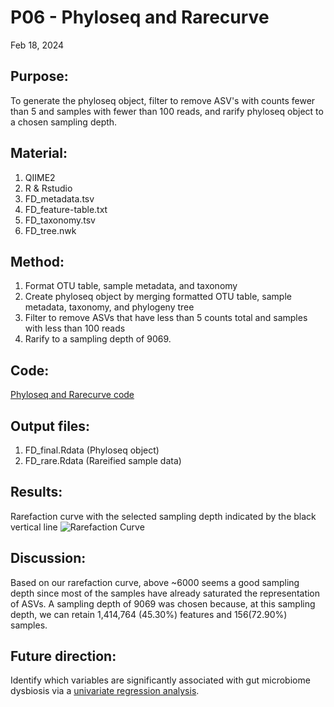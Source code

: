 # P06 - Phyloseq and Rarecurve

Feb 18, 2024

## Purpose:
To generate the phyloseq object, filter to remove ASV's with counts fewer than 5 and samples with fewer than 100 reads, and rarify phyloseq object to a chosen sampling depth.

## Material: 
1. QIIME2
2. R & Rstudio
3. FD_metadata.tsv
4. FD_feature-table.txt
5. FD_taxonomy.tsv
6. FD_tree.nwk

## Method:
1. Format OTU table, sample metadata, and taxonomy
2. Create phyloseq object by merging formatted OTU table, sample metadata, taxonomy, and phylogeny tree
3. Filter to remove ASVs that have less than 5 counts total and samples with less than 100 reads
4. Rarify to a sampling depth of 9069.

## Code: 
[Phyloseq and Rarecurve code](/R_Project/FD_phyloseq_&_Rarecurve.R)

## Output files:
1. FD_final.Rdata (Phyloseq object)
2. FD_rare.Rdata (Rareified sample data)

## Results: 
Rarefaction curve with the selected sampling depth indicated by the black vertical line
![Rarefaction Curve](https://github.com/oliviakwon/MICB475_Team6/assets/158798155/89706f6e-3fd0-404f-89c0-542f6405eb77)

## Discussion:
Based on our rarefaction curve, above ~6000 seems a good sampling depth since most of the samples have already saturated the representation of ASVs. 
A sampling depth of 9069 was chosen because, at this sampling depth, we can retain 1,414,764 (45.30%) features and 156(72.90%) samples.

## Future direction:
Identify which variables are significantly associated with gut microbiome dysbiosis via a [univariate regression analysis](/R_Project/script_for_multivariable_analysis.R).
